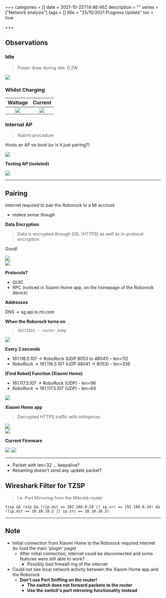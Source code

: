 +++
categories = []
date = 2021-10-25T14:46:46Z
description = ""
series = ["Network analysis"]
tags = []
title = "25/10/2021 Progress Update"
toc = true

+++
## Observations

### Idle

> Power draw during idle: 0.2W

![](/uploads/20211025-20211025_181737.jpg)

### Whilst Charging

|Wattage|Current|
|:---:|:---:|
|![](/uploads/20211025-20211025_184703.jpg)|![](/uploads/20211025-20211025_184655.jpg)|


### Internal AP

> Xiaomi procedure

Hosts an AP on boot (or is it just pairing?)

![](/uploads/20211025-screenshot_20211025-182007_wifiman.jpg)

**Testing AP (isolated)**

![](/uploads/20211025-screenshot_20211025-224614.jpg)

---


## Pairing

Internet required to pair the Roborock to a Mi account

* _makes sense though_

**Data Encryption**

> Data is encrypted through SSL (HTTPS) as well as in-protocol encryption

Good!

![](/uploads/20211025-snipaste_2021-10-26_00-45-48.jpg)  
![](/uploads/20211025-snipaste_2021-10-26_00-45-58.jpg)

**Protocols?**

* QUIC
* RPC (noticed in Xiaomi Home app, on the homepage of the Roborock device)

**Addresses**

DNS -> sg.api.io.mi.com

**When the Roborock turns on**

> `20211025 - router_dump`

![](/uploads/20211025-snipaste_2021-10-26_02-04-58.jpg)

**Every 2 seconds**

* 161.116.5.107 -> RoboRock (UDP 8053 to 48041) - len=112
* RoboRock -> 161.116.5.107 (UDP 48041 -> 8053) - len=336

**\[Find Robot\] Function (Xiaomi Home)**

* 161.117.5.107 -> RoboRock (UDP) - len=96
* RoboRock -> 161.117.5.107 (UDP) - len=64

![](/uploads/20211025-snipaste_2021-10-26_01-29-25.jpg)

**Xiaomi Home app**

> Decrypted HTTPS traffic with _mitmproxy_

![](/uploads/20211025-snipaste_2021-10-26_00-35-10.jpg)  
![](/uploads/20211025-snipaste_2021-10-26_00-51-41.jpg)

**Current Firmware**

![](/uploads/20211025-screenshot_20211026-003705_mi-home.jpg) ![](/uploads/20211025-screenshot_20211026-004146_mi-home.jpg)

***

* Packet with len=32 ... keepalive?
* Renaming doesn't send any update packet?

## Wireshark Filter for TZSP

> i.e. Port Mirroring from the Mikrotik router

    tzsp && !stp && !(ip.dst == 192.168.0.24 || ip.src == 192.168.0.24) &&  !(ip.dst == 10.10.10.2 || ip.src == 10.10.10.2)

***

## Note

* Initial connection from Xiaomi Home to the Roborock required internet (to load the main 'plugin' page)
  * After initial connection, internet could be disconnected and some features were still able to work?
    * Possibly bad firewall-ing of the internet
* Could not see local network activity between the Xiaomi Home app and the Roborock
  * **Don't use Port Sniffing on the router!**
    * **The switch does not forward packets to the router**
    * **Use the switch's port mirroring functionality instead**